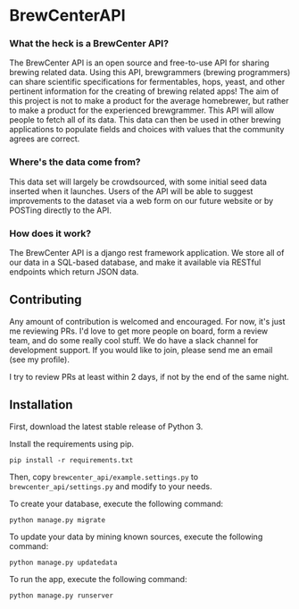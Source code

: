 # BrewCenterAPI

### What the heck is a BrewCenter API?
The BrewCenter API is an open source and free-to-use API for sharing brewing related data. Using this API, brewgrammers (brewing programmers) can share scientific specifications for fermentables, hops, yeast, and other pertinent information for the creating of brewing related apps!
The aim of this project is not to make a product for the average homebrewer, but rather to make a product for the experienced brewgrammer. This API will allow people to fetch all of its data. This data can then be used in other brewing applications to populate fields and choices with values that the community agrees are correct.

### Where's the data come from?
This data set will largely be crowdsourced, with some initial seed data inserted when it launches. Users of the API will be able to suggest improvements to the dataset via a web form on our future website or by POSTing directly to the API.

### How does it work?
The BrewCenter API is a django rest framework application. We store all of our data in a SQL-based database, and make it available via RESTful endpoints which return JSON data.

## Contributing
Any amount of contribution is welcomed and encouraged. For now, it's just me reviewing PRs. I'd love to get
more people on board, form a review team, and do some really cool stuff. We do have a slack channel for development
support. If you would like to join, please send me an email (see my profile).

I try to review PRs at least within 2 days, if not by the end of the same night.

## Installation
First, download the latest stable release of Python 3.

Install the requirements using pip.
```
pip install -r requirements.txt
```
Then, copy `brewcenter_api/example.settings.py` to `brewcenter_api/settings.py` and modify to your needs.

To create your database, execute the following command:
```
python manage.py migrate
```

To update your data by mining known sources, execute the following command:
```
python manage.py updatedata
```

To run the app, execute the following command:
```
python manage.py runserver
```
